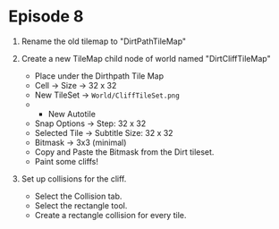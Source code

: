 # Episode 8

1. Rename the old tilemap to "DirtPathTileMap"

1. Create a new TileMap child node of world named "DirtCliffTileMap"

    - Place under the Dirthpath Tile Map
    - Cell -> Size -> 32 x 32
    - New TileSet -> ```World/CliffTileSet.png```
    - + New Autotile
    - Snap Options -> Step: 32 x 32
    - Selected Tile -> Subtitle Size: 32 x 32
    - Bitmask -> 3x3 (minimal)
    - Copy and Paste the Bitmask from the Dirt tileset.
    - Paint some cliffs!

1. Set up collisions for the cliff.

    - Select the Collision tab.
    - Select the rectangle tool.
    - Create a rectangle collision for every tile.
